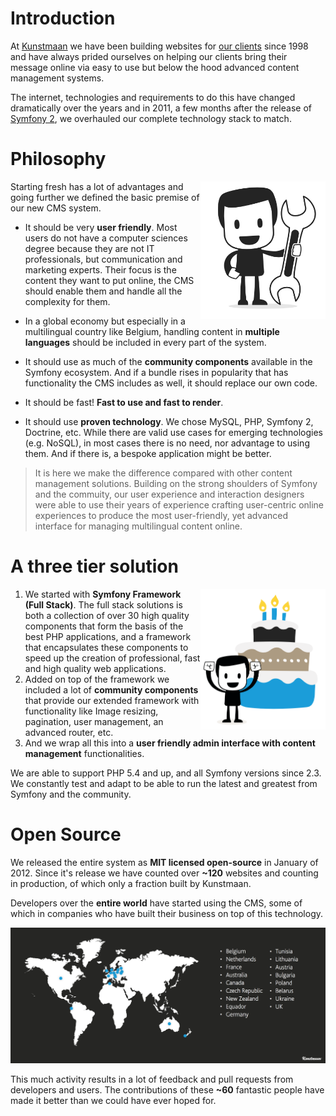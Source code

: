 # Introduction

At [Kunstmaan](https://kunstmaan.be) we have been building websites for [our clients](https://kunstmaan.be/cases) since 1998 and have always prided ourselves on helping our clients bring their message online via easy to use but below the hood advanced content management systems.

The internet, technologies and requirements to do this have changed dramatically over the years and in 2011, a few months after the release of [Symfony 2](http://symfony.com), we overhauled our complete technology stack to match.

# Philosophy

<img align="right"  width="200" alt="Our solution" src="https://raw.githubusercontent.com/kunstmaan/KunstmaanBundlesCMS/master/docs/images/solution.png" />

Starting fresh has a lot of advantages and going further we defined the basic premise of our new CMS system.

* It should be very **user friendly**. Most users do not have a computer sciences degree because they are not IT professionals, but communication and marketing experts. Their focus is the content they want to put online, the CMS should enable them and handle all the complexity for them.

*  In a global economy but especially in a multilingual country like Belgium, handling content in **multiple languages** should be included in every part of the system.

* It should use as much of the **community components** available in the Symfony ecosystem. And if a bundle rises in popularity that has functionality the CMS includes as well, it should replace our own code.

* It should be fast! **Fast to use and fast to render**.

* It should use **proven technology**. We chose MySQL, PHP, Symfony 2, Doctrine, etc. While there are valid use cases for emerging technologies (e.g. NoSQL), in most cases there is no need, nor advantage to using them. And if there is, a bespoke application might be better.

> It is here we make the difference compared with other content management solutions. Building on the strong shoulders of Symfony and the commuity, our user experience and interaction designers were able to use their years of experience crafting user-centric online experiences to produce the most user-friendly, yet advanced interface for managing multilingual content online.

# A three tier solution

<img align="right"  width="200" alt="A three tier solution" src="https://raw.githubusercontent.com/kunstmaan/KunstmaanBundlesCMS/master/docs/images/threetier.png" />

1. We started with **Symfony Framework (Full Stack)**. The full stack solutions is both a collection of over 30 high quality components that form the basis of the best PHP applications, and a framework that encapsulates these components to speed up the creation of professional, fast and high quality web applications.
2. Added on top of the framework we included a lot of **community components** that provide our extended framework with functionality like Image resizing, pagination, user management, an advanced router, etc.
3. And we wrap all this into a **user friendly admin interface with content management** functionalities.

We are able to support PHP 5.4 and up, and all Symfony versions since 2.3. We constantly test and adapt to be able to run the latest and greatest from Symfony and the community.

# Open Source

We released the entire system as **MIT licensed open-source** in January of 2012. Since it's release we have counted over **~120** websites and counting in production, of which only a fraction built by Kunstmaan.

Developers over the **entire world** have started using the CMS, some of which in companies who have built their business on top of this technology.

![Countries where developers use the Kunstmaan Bundles CMS](https://raw.githubusercontent.com/kunstmaan/KunstmaanBundlesCMS/master/docs/images/world.png)

This much activity results in a lot of feedback and pull requests from developers and users. The contributions of these **~60** fantastic people have made it better than we could have ever hoped for.